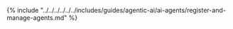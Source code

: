 {% include "../../../../../../includes/guides/agentic-ai/ai-agents/register-and-manage-agents.md" %}
